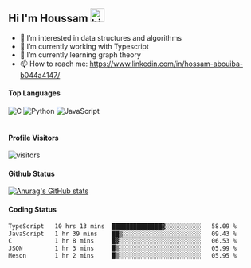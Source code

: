 ## Hi I'm Houssam <img src="https://user-images.githubusercontent.com/1303154/88677602-1635ba80-d120-11ea-84d8-d263ba5fc3c0.gif" width="28px" alt="hi">

- 👀 I’m interested in data structures and algorithms
- 🔭 I’m currently working with Typescript
- 🌱 I’m currently learning graph theory
- 📫 How to reach me: https://www.linkedin.com/in/hossam-abouiba-b044a4147/

#### Top Languages

![C](https://img.shields.io/badge/c-%2300599C.svg?style=for-the-badge&logo=c&logoColor=white)
![Python](https://img.shields.io/badge/python-%2314354C.svg?style=for-the-badge&logo=python&logoColor=white)
![JavaScript](https://img.shields.io/badge/javascript-%23323330.svg?style=for-the-badge&logo=javascript&logoColor=%23F7DF1E)
<br />
<br />
#### Profile Visitors
![visitors](https://visitor-badge.glitch.me/badge?page_id=project-HOSSAM.project-HOSSAM)

#### Github Status
[![Anurag's GitHub stats](https://github-readme-stats.vercel.app/api?username=0xPride&theme=tokyonight)](https://github.com/anuraghazra/github-readme-stats)

#### Coding Status
<!--START_SECTION:waka-->

```txt
TypeScript   10 hrs 13 mins  ██████████████▓░░░░░░░░░░   58.09 %
JavaScript   1 hr 39 mins    ██▒░░░░░░░░░░░░░░░░░░░░░░   09.43 %
C            1 hr 8 mins     █▓░░░░░░░░░░░░░░░░░░░░░░░   06.53 %
JSON         1 hr 3 mins     █▒░░░░░░░░░░░░░░░░░░░░░░░   05.99 %
Meson        1 hr 2 mins     █▒░░░░░░░░░░░░░░░░░░░░░░░   05.95 %
```

<!--END_SECTION:waka-->

